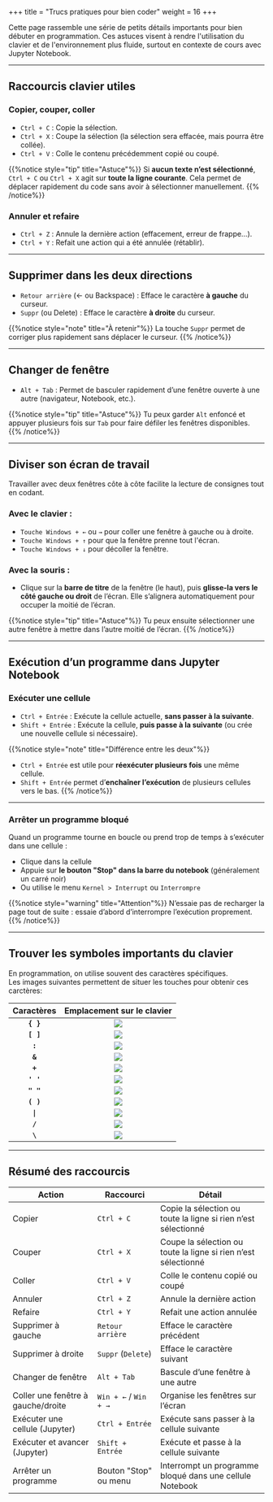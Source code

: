 +++
title = "Trucs pratiques pour bien coder"
weight = 16
+++



Cette page rassemble une série de petits détails importants pour bien débuter en programmation. Ces astuces visent à rendre l'utilisation du clavier et de l'environnement plus fluide, surtout en contexte de cours avec Jupyter Notebook.

---

## Raccourcis clavier utiles

### Copier, couper, coller

- `Ctrl + C` : Copie la sélection. 
- `Ctrl + X` : Coupe la sélection (la sélection sera effacée, mais pourra être collée).
- `Ctrl + V` : Colle le contenu précédemment copié ou coupé.

{{%notice style="tip" title="Astuce"%}}
Si **aucun texte n’est sélectionné**, `Ctrl + C` ou `Ctrl + X` agit sur **toute la ligne courante**. Cela permet de déplacer rapidement du code sans avoir à sélectionner manuellement.
{{% /notice%}}

### Annuler et refaire

- `Ctrl + Z` : Annule la dernière action (effacement, erreur de frappe…).
- `Ctrl + Y` : Refait une action qui a été annulée (rétablir).



---

## Supprimer dans les deux directions

- `Retour arrière` (← ou Backspace) : Efface le caractère **à gauche** du curseur.
- `Suppr` (ou Delete) : Efface le caractère **à droite** du curseur.

{{%notice style="note" title="À retenir"%}}
La touche `Suppr` permet de corriger plus rapidement sans déplacer le curseur.
{{% /notice%}}

---

## Changer de fenêtre

- `Alt + Tab` : Permet de basculer rapidement d’une fenêtre ouverte à une autre (navigateur, Notebook, etc.).

{{%notice style="tip" title="Astuce"%}}
Tu peux garder `Alt` enfoncé et appuyer plusieurs fois sur `Tab` pour faire défiler les fenêtres disponibles.
{{% /notice%}}

---

## Diviser son écran de travail

Travailler avec deux fenêtres côte à côte facilite la lecture de consignes tout en codant.

### Avec le clavier :
- `Touche Windows + ←` ou `→` pour coller une fenêtre à gauche ou à droite.
- `Touche Windows + ↑` pour que la fenêtre prenne tout l'écran.
- `Touche Windows + ↓` pour décoller la fenêtre.

### Avec la souris :
- Clique sur la **barre de titre** de la fenêtre (le haut), puis **glisse-la vers le côté gauche ou droit** de l’écran. Elle s’alignera automatiquement pour occuper la moitié de l’écran.

{{%notice style="tip" title="Astuce"%}}
Tu peux ensuite sélectionner une autre fenêtre à mettre dans l’autre moitié de l’écran.
{{% /notice%}}

---

## Exécution d’un programme dans Jupyter Notebook

### Exécuter une cellule

- `Ctrl + Entrée` : Exécute la cellule actuelle, **sans passer à la suivante**.
- `Shift + Entrée` : Exécute la cellule, **puis passe à la suivante** (ou crée une nouvelle cellule si nécessaire).

{{%notice style="note" title="Différence entre les deux"%}}
- `Ctrl + Entrée` est utile pour **réexécuter plusieurs fois** une même cellule.
- `Shift + Entrée` permet d’**enchaîner l’exécution** de plusieurs cellules vers le bas.
{{% /notice%}}

---

### Arrêter un programme bloqué

Quand un programme tourne en boucle ou prend trop de temps à s’exécuter dans une cellule :

- Clique dans la cellule
- Appuie sur **le bouton "Stop" dans la barre du notebook** (généralement un carré noir)
- Ou utilise le menu `Kernel > Interrupt` ou `Interrompre`

{{%notice style="warning" title="Attention"%}}
N’essaie pas de recharger la page tout de suite : essaie d’abord d’interrompre l’exécution proprement.
{{% /notice%}}

---

## Trouver les symboles importants du clavier




En programmation, on utilise souvent des caractères spécifiques.  
Les images suivantes permettent de situer les touches pour obtenir ces carctères:


| Caractères | Emplacement sur le clavier |
|:-----------:|:----------------------------:|
| **`{ }`** | ![](images/clavier_accolade.png?width=20vw) |
| **`[ ]`** | ![](images/clavier_crochets.png?width=20vw) |
| **`:`** | ![](images/clavier_deux_points.png?width=20vw) |
| **`&`** | ![](images/clavier_eperluette.png?width=20vw) |
| **`+`** | ![](images/clavier_plus.png?width=20vw) |
| **`' '`** | ![](images/clavier_guillemets.png?width=20vw) |
| **`" "`** | ![](images/clavier_guillemets_doubles.png?width=20vw) |
| **`( )`** | ![](images/clavier_parenthese.png?width=20vw) |
| **`\|`** | ![](images/clavier_pipe.png?width=20vw) |
| **`/`** | ![](images/clavier_slash.png?width=20vw) |
| **`\`** | ![](images/clavier_backslash.png?width=20vw) |

---

## Résumé des raccourcis

| Action                              | Raccourci                | Détail                                                                 |
|-------------------------------------|--------------------------|------------------------------------------------------------------------|
| Copier                              | `Ctrl + C`               | Copie la sélection ou toute la ligne si rien n’est sélectionné        |
| Couper                              | `Ctrl + X`               | Coupe la sélection ou toute la ligne si rien n’est sélectionné        |
| Coller                              | `Ctrl + V`               | Colle le contenu copié ou coupé                                       |
| Annuler                             | `Ctrl + Z`               | Annule la dernière action                                             |
| Refaire                             | `Ctrl + Y`               | Refait une action annulée                                             |
| Supprimer à gauche                  | `Retour arrière`         | Efface le caractère précédent                                         |
| Supprimer à droite                  | `Suppr` (`Delete`)       | Efface le caractère suivant                                           |
| Changer de fenêtre                  | `Alt + Tab`              | Bascule d’une fenêtre à une autre                                     |
| Coller une fenêtre à gauche/droite | `Win + ←` / `Win + →`    | Organise les fenêtres sur l’écran                      |
| Exécuter une cellule (Jupyter)     | `Ctrl + Entrée`          | Exécute sans passer à la cellule suivante                             |
| Exécuter et avancer (Jupyter)      | `Shift + Entrée`         | Exécute et passe à la cellule suivante                                |
| Arrêter un programme               | Bouton "Stop" ou menu    | Interrompt un programme bloqué dans une cellule Notebook              |
